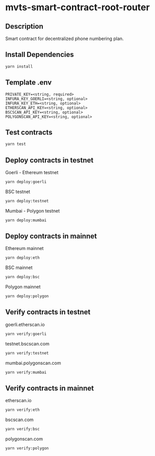 # mvts-smart-contract-root-router

## Description

Smart contract for decentralized phone numbering plan.

## Install Dependencies

```bash
yarn install
```

## Template .env

```text
PRIVATE_KEY=<string, required>
INFURA_KEY_GOERLI=<string, optional>
INFURA_KEY_ETH=<string, optional>
ETHERSCAN_API_KEY=<string, optional>
BSCSCAN_API_KEY=<string, optional>
POLYGONSCAN_API_KEY=<string, optional>
```

## Test contracts

```bash
yarn test
```

## Deploy contracts in testnet

Goerli - Ethereum testnet

```bash
yarn deploy:goerli
```

BSC testnet

```bash
yarn deploy:testnet
```

Mumbai - Polygon testnet

```bash
yarn deploy:mumbai
```

## Deploy contracts in mainnet

Ethereum mainnet

```bash
yarn deploy:eth
```

BSC mainnet

```bash
yarn deploy:bsc
```

Polygon mainnet

```bash
yarn deploy:polygon
```

## Verify contracts in testnet

goerli.etherscan.io

```bash
yarn verify:goerli
```

testnet.bscscan.com

```bash
yarn verify:testnet
```

mumbai.polygonscan.com

```bash
yarn verify:mumbai
```

## Verify contracts in mainnet

etherscan.io

```bash
yarn verify:eth
```

bscscan.com

```bash
yarn verify:bsc
```

polygonscan.com

```bash
yarn verify:polygon
```
